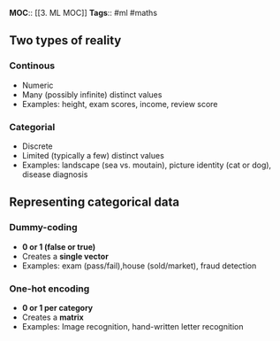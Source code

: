 **MOC**:: [[3. ML MOC]]
**Tags**:: #ml #maths 

## Two types of reality
### Continous
- Numeric
- Many (possibly infinite) distinct values
- Examples: height, exam scores, income, review score
### Categorial
- Discrete
- Limited (typically a few) distinct values
- Examples: landscape (sea vs. moutain), picture identity (cat or dog), disease diagnosis

## Representing categorical data
### Dummy-coding
- **0 or 1 (false or true)**
- Creates a **single vector**
- Examples: exam (pass/fail),house (sold/market), fraud detection
### One-hot encoding
- **0 or 1 per category**
- Creates a **matrix**
- Examples: Image recognition, hand-written letter recognition